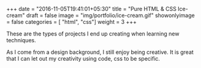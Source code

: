 +++
date = "2016-11-05T19:41:01+05:30"
title = "Pure HTML & CSS Ice-cream"
draft = false
image = "img/portfolio/ice-cream.gif"
showonlyimage = false
categories = [ "html", "css"]
weight = 3
+++

These are the types of projects I end up creating when learning new techniques.

<!--more-->
As I come from a design background, I still enjoy being creative. It is great that I can let out my creativity using code, css to be specific.
